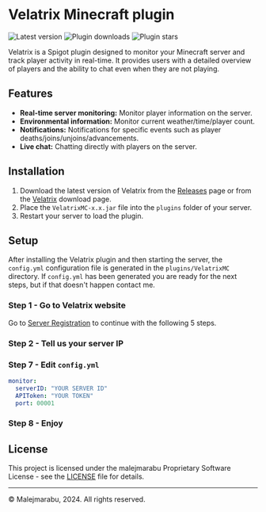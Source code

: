 # Velatrix Minecraft plugin
![Latest version](https://img.shields.io/github/v/release/malejmarabu/Velatrix-MC-plugin?display_name=release&style=social&label=Latest%20version
)	![Plugin downloads](https://img.shields.io/github/downloads/malejmarabu/Velatrix-MC-plugin/total?style=social&label=Total%20downloads)
![Plugin stars](https://img.shields.io/github/stars/malejmarabu/Velatrix-MC-plugin?style=social)

Velatrix is a Spigot plugin designed to monitor your Minecraft server and track player activity in real-time. It provides users with a detailed overview of players and the ability to chat even when they are not playing.

## Features

- **Real-time server monitoring:** Monitor player information on the server.
- **Environmental information:** Monitor current weather/time/player count.
- **Notifications:** Notifications for specific events such as player deaths/joins/unjoins/advancements.
- **Live chat:** Chatting directly with players on the server.

## Installation

1. Download the latest version of Velatrix from the [Releases](https://github.com/malejmarabu/Velatrix-MC-plugin/releases) page or from the [Velatrix](https://velatrix.xyz/download/) download page.
2. Place the `VelatrixMC-x.x.jar` file into the `plugins` folder of your server.
3. Restart your server to load the plugin.

## Setup

After installing the Velatrix plugin and then starting the server, the `config.yml` configuration file is generated in the `plugins/VelatrixMC` directory. If `config.yml` has been generated you are ready for the next steps, but if that doesn't happen contact me.

### Step 1 - Go to Velatrix website
Go to [Server Registration](https://velatrix.xyz/create/) to continue with the following 5 steps.

### Step 2 - Tell us your server IP


### Step 7  - Edit `config.yml`

```yaml
monitor:
  serverID: "YOUR SERVER ID"
  APIToken: "YOUR TOKEN"
  port: 00001
```

### Step 8 - Enjoy

## License

This project is licensed under the malejmarabu Proprietary Software License - see the [LICENSE](./LICENSE) file for details.


------------

© Malejmarabu, 2024. All rights reserved.
